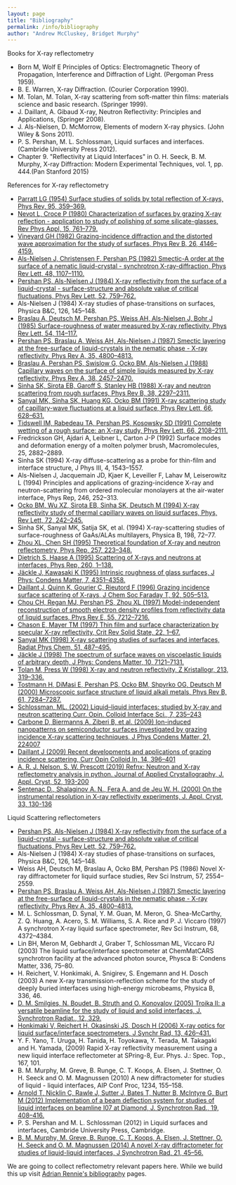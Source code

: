 ```yaml
---
layout: page
title: "Bibliography"
permalink: /info/bibliography
author: "Andrew McCluskey, Bridget Murphy"
---
```

Books for X-ray reflectometry

* Born M, Wolf E  Principles of Optics: Electromagnetic Theory of Propagation, Interference and Diffraction of Light. (Pergoman Press 1959).
*	B. E. Warren, X-ray Diffraction.  (Courier Corporation 1990).
*	M. Tolan, M. Tolan, X-ray scattering from soft-matter thin films: materials science and basic research. (Springer 1999).
* J. Daillant, A. Gibaud X-ray, Neutron Reflectivity: Principles and Applications, (Springer 2008).
*	J. Als-Nielsen, D. McMorrow, Elements of modern X-ray physics.  (John Wiley & Sons 2011).
*	P. S. Pershan, M. L. Schlossman, Liquid surfaces and interfaces.  (Cambride University Press 2012).
*	Chapter 9. "Reflectivity at Liquid Interfaces" in O. H. Seeck, B. M. Murphy, X-ray Diffraction: Modern Experimental Techniques, vol. 1, pp. 444.(Pan Stanford 2015)

References for X-ray reflectometry



* [Parratt LG (1954) Surface studies of solids by total reflection of X-rays, Phys Rev, 95, 359–369.](https://doi.org/10.1103/PhysRev.95.359)
* [Nevot L, Croce P (1980) Characterization of surfaces by grazing X-ray reflection - application to study of polishing of some silicate-glasses, Rev Phys Appl, 15, 761–779.](https://doi.org/10.1051/rphysap:01980001503076100)
* [Vineyard GH (1982) Grazing-incidence diffraction and the distorted wave approximation for the study of surfaces, Phys Rev B, 26, 4146–4159.](https://doi.org/10.1103/PhysRevB.26.4146)
* [Als-Nielsen J, Christensen F, Pershan PS (1982) Smectic-A order at the surface of a nematic liquid-crystal - synchrotron X-ray-diffraction, Phys Rev Lett, 48, 1107–1110.](https://doi.org/10.1103/PhysRevLett.48.1107)
* [Pershan PS, Als-Nielsen J (1984) X-ray reflectivity from the surface of a liquid-crystal - surface-structure and absolute value of critical fluctuations, Phys Rev Lett, 52, 759–762.](https://doi.org/10.1103/PhysRevLett.52.759)
* Als-Nielsen J (1984) X-ray studies of phase-transitions on surfaces, Physica B&C, 126, 145–148.
* [Braslau A, Deutsch M, Pershan PS, Weiss AH, Als-Nielsen J, Bohr J (1985) Surface-roughness of water measured by X-ray reflectivity, Phys Rev Lett, 54, 114–117.](https://doi.org/10.1103/PhysRevLett.54.114)
* [Pershan PS, Braslau A, Weiss AH, Als-Nielsen J (1987) Smectic layering at the free-surface of liquid-crystals in the nematic phase - X-ray reflectivity, Phys Rev A, 35, 4800–4813.](https://doi.org/10.1103/PhysRevA.35.4800)
* [Braslau A, Pershan PS, Swislow G, Ocko BM, Als-Nielsen J (1988) Capillary waves on the surface of simple liquids measured by X-ray reflectivity, Phys Rev A, 38, 2457–2470.](https://doi.org/10.1103/PhysRevA.38.2457)
* [Sinha SK, Sirota EB, Garoff S, Stanley HB (1988) X-ray and neutron scattering from rough surfaces, Phys Rev B, 38, 2297–2311.](https://doi.org/10.1103/PhysRevB.38.2297)
* [Sanyal MK, Sinha SK, Huang KG, Ocko BM (1991) X-ray scattering study of capillary-wave fluctuations at a liquid surface, Phys Rev Lett, 66, 628–631.](https://doi.org/10.1103/PhysRevLett.66.628)
* [Tidswell IM, Rabedeau TA, Pershan PS, Kosowsky SD (1991) Complete wetting of a rough surface: an X-ray study, Phys Rev Lett, 66, 2108–2111.](https://doi.org/10.1103/PhysRevLett.66.2108)
* Fredrickson GH, Ajdari A, Leibner L, Carton J-P (1992) Surface modes and deformation energy of a molten polymer brush, Macromolecules, 25, 2882–2889.
* Sinha SK (1994) X-ray diffuse-scattering as a probe for thin-film and interface structure, J Phys III, 4, 1543–1557.
* Als-Nielsen J, Jacquemain JD, Kjaer K, Leveiller F, Lahav M, Leiserowitz L (1994) Principles and applications of grazing-incidence X-ray and neutron-scattering from ordered molecular monolayers at the air-water interface, Phys Rep, 246, 252–313.
* [Ocko BM, Wu XZ, Sirota EB, Sinha SK, Deutsch M (1994) X-ray reflectivity study of thermal capillary waves on liquid surfaces, Phys, Rev Lett, 72, 242–245.](https://doi.org/10.1103/PhysRevLett.72.242)
* Sinha SK, Sanyal MK, Satija SK, et al. (1994) X-ray-scattering studies of surface-roughness of GaAs/ALAs multilayers, Physica B, 198, 72–77.
* [Zhou XL, Chen SH (1995) Theoretical foundation of X-ray and neutron reflectometry, Phys Rep, 257, 223–348.](https://doi.org/10.1016/0370-1573(94)00110-O)
* [Dietrich S, Haase A (1995) Scattering of X-rays and neutrons at interfaces, Phys Rep, 260, 1–138.](https://doi.org/10.1016/0370-1573(95)00006-3)
* [Jäckle J, Kawasaki K (1995) Intrinsic roughness of glass surfaces, J Phys: Condens Matter, 7, 4351–4358.](https://doi.org/10.1088/0953-8984/7/23/006)
* [Daillant J, Quinn K, Gourier C, Rieutord F (1996) Grazing incidence surface scattering of X-rays, J Chem Soc  Faraday T, 92, 505–513.](https://doi.org/10.1039/FT9969200505)
* [Chou CH, Regan MJ, Pershan PS, Zhou XL (1997) Model-independent reconstruction of smooth electron density profiles from reflectivity data of liquid surfaces, Phys Rev E, 55, 7212–7216.](https://doi.org/10.1103/PhysRevE.55.7212)
* [Chason E, Mayer TM (1997) Thin film and surface characterization by specular X-ray reflectivity, Crit Rev Solid State, 22, 1–67.](https://doi.org/10.1080/10408439708241258)
* [Sanyal MK (1998) X-ray scattering studies of surfaces and interfaces, Radiat Phys Chem, 51, 487–495.](https://doi.org/10.1016/S0969-806X(97)00184-9)
* [Jäckle J (1998) The spectrum of surface waves on viscoelastic liquids of arbitrary depth, J Phys: Condens Matter, 10, 7121–7131.](https://doi.org/10.1088/0953-8984/10/32/004)
* [Tolan M, Press W (1998) X-ray and neutron reflectivity, Z Kristallogr, 213, 319–336.](https://doi.org/10.1524/zkri.1998.213.6.319)
* [Tostmann H, DiMasi E, Pershan PS, Ocko BM, Shpyrko OG, Deutsch M (2000) Microscopic surface structure of liquid alkali metals, Phys Rev B, 61, 7284–7287.](https://doi.org/10.1103/PhysRevB.61.7284)
* [Schlossman, ML. (2002) Liquid–liquid interfaces: studied by X-ray and neutron scattering Curr. Opin. Colloid Interface Sci., 7, 235–243](https://doi.org/10.1016/S1359-0294(02)00053-5)
* [Carbone D, Biermanns A, Ziberi B, et al. (2009) Ion-induced nanopatterns on semiconductor surfaces investigated by grazing incidence X-ray scattering techniques, J Phys Condens Matter, 21, 224007](https://doi.org/10.1088/0953-8984/21/22/224007)
* [Daillant J (2009) Recent developments and applications of grazing incidence scattering, Curr Opin Colloid In, 14, 396–401](https://doi.org/10.1016/j.cocis.2009.04.003)
*	[A. R. J. Nelson, S. W. Prescott (2019) Refnx: Neutron and X-ray reflectometry analysis in python. Journal of Applied Crystallography, J. Appl. Cryst, 52, 193-200](https://doi.org/10.1107/S1600576718017296)
* [Sentenac D., Shalaginov A. N., Fera A. and de Jeu W. H. (2000) On the instrumental resolution in X-ray reflectivity experiments, J. Appl. Cryst, 33, 130-136](
https://doi.org/10.1107/S0021889899014272)


Liquid Scattering reflectometers

* [Pershan PS, Als-Nielsen J (1984) X-ray reflectivity from the surface of a liquid-crystal - surface-structure and absolute value of critical fluctuations, Phys Rev Lett, 52, 759–762.](https://doi.org/10.1103/PhysRevLett.52.759)
* Als-Nielsen J (1984) X-ray studies of phase-transitions on surfaces, Physica B&C, 126, 145–148.
* Weiss AH, Deutsch M, Braslau A, Ocko BM, Pershan PS (1986) Novel X-ray diffractometer for liquid surface studies, Rev Sci Instrum, 57, 2554–2559.
* [Pershan PS, Braslau A, Weiss AH, Als-Nielsen J (1987) Smectic layering at the free-surface of liquid-crystals in the nematic phase - X-ray reflectivity, Phys Rev A, 35, 4800–4813.](https://doi.org/10.1103/PhysRevA.35.4800)
* M. L. Schlossman, D. Synal, Y. M. Guan, M. Meron, G. Shea-McCarthy, Z. Q. Huang, A. Acero, S. M. Williams, S. A. Rice and P. J. Viccaro (1997) A synchrotron X-ray liquid surface spectrometer, Rev Sci Instrum, 68, 4372–4384.
* Lin BH, Meron M, Gebhardt J, Graber T, Schlossman ML, Viccaro PJ (2003) The liquid surface/interface spectrometer at ChemMatCARS synchrotron facility at the advanced photon source, Physca B: Condens Matter, 336, 75–80.
* H. Reichert, V. Honkimaki, A. Snigirev, S. Engemann and H. Dosch (2003) A new X-ray transmission-reflection scheme for the study of deeply buried interfaces using high-energy microbeams, Physica B, 336, 46.
* [D. M. Smilgies, N. Boudet, B. Struth and O. Konovalov (2005) Troika II: a versatile beamline for the study of liquid and solid interfaces, J. Synchrotron Radiat., 12, 329.](https://doi.org/10.1107/S0909049505000361)
* [Honkimaki V, Reichert H, Okasinski JS, Dosch H (2006) X-ray optics for liquid surface/interface spectrometers, J Synchr Rad, 13, 426–431.](
https://doi.org/10.1107/S0909049506031438)
* Y. F. Yano, T. Uruga, H. Tanida, H. Toyokawa, Y. Terada, M. Takagaki and H. Yamada, (2009) Rapid X-ray reflectivity measurement using a new liquid interface reflectometer at SPring-8, Eur. Phys. J.: Spec. Top., 167, 101.
* B. M. Murphy, M. Greve, B. Runge, C. T. Koops, A. Elsen, J. Stettner, O. H. Seeck and O. M. Magnussen (2010) A new diffractometer for studies of liquid - liquid interfaces, AIP Conf Proc, 1234, 155–158.
* [Arnold T, Nicklin C, Rawle J, Sutter J, Bates T, Nutter B, McIntyre G, Burt M (2012) Implementation of a beam deflection system for studies of liquid interfaces on beamline I07 at Diamond, J. Synchrotron Rad., 19, 408–416.](https://doi.org/10.1107/S0909049512009272)
* P. S. Pershan and M. L. Schlossman (2012) in Liquid surfaces and interfaces, Cambride University Press, Cambridge.
* [B. M. Murphy, M. Greve, B. Runge, C. T. Koops, A. Elsen, J. Stettner, O. H. Seeck and O. M. Magnussen (2014) A novel X-ray diffractometer for studies of liquid-liquid interfaces, J Synchrotron Rad, 21, 45–56.](https://doi.org/10.1107/S1600577513026192)


We are going to collect reflectometry relevant papers here.
While we build this up visit [Adrian Rennie's bibliography](http://www.reflectometry.net/reflect_bib.htm) pages.

